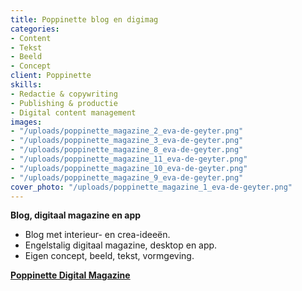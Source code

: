 ```yaml
---
title: Poppinette blog en digimag
categories:
- Content
- Tekst
- Beeld
- Concept
client: Poppinette
skills:
- Redactie & copywriting
- Publishing & productie
- Digital content management
images:
- "/uploads/poppinette_magazine_2_eva-de-geyter.png"
- "/uploads/poppinette_magazine_3_eva-de-geyter.png"
- "/uploads/poppinette_magazine_8_eva-de-geyter.png"
- "/uploads/poppinette_magazine_11_eva-de-geyter.png"
- "/uploads/poppinette_magazine_10_eva-de-geyter.png"
- "/uploads/poppinette_magazine_9_eva-de-geyter.png"
cover_photo: "/uploads/poppinette_magazine_1_eva-de-geyter.png"
---
```


**Blog, digitaal magazine en app**

* Blog met interieur- en crea-ideeën.
* Engelstalig digitaal magazine, desktop en app.
* Eigen concept, beeld, tekst, vormgeving.

[**Poppinette Digital Magazine**
](https://issuu.com/poppinette)